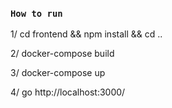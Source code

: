 ### `How to run`

1/ cd frontend && npm install && cd ..

2/ docker-compose build

3/ docker-compose up

4/ go http://localhost:3000/
